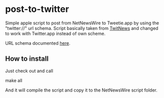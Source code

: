 post-to-twitter
===============
Simple apple script to post from NetNewsWire to Tweetie.app by using the "twitter://" url schema. Script basically taken from [TwitNews](http://blog.tinucleatus.com/?p=204) and changed to work with Twitter.app instead of own scheme.

URL schema documented [here](http://handleopenurl.com/scheme/twitter).

How to install
--------------
Just check out and call

  make all
  
And it will compile the script and copy it to the NetNewsWire script folder.
